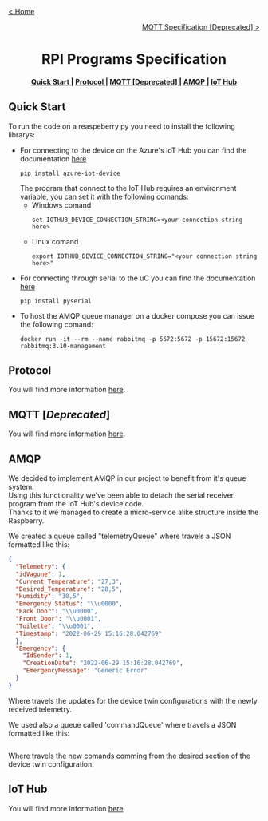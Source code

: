 [< Home](../README.md)

[<p align="right">MQTT Specification [Deprecated] ></p>](../MQTT/README.md)

**<h1 align="center">RPI Programs Specification</h1>**

<div align="center">  
<h4>
    <a href="#quick-start"> Quick Start </a>
  | <a href="#protocol"> Protocol </a>
  | <a href="#mqtt-deprecated"> MQTT [Deprecated] </a>
  | <a href="#amqp"> AMQP </a>
  | <a href="#iot-hub"> IoT Hub </a>
  
</h4>
</div>

## **Quick Start**

To run the code on a reaspeberry py you need to install the following librarys:

<ul>
<li>
For connecting to the device on the Azure&#39;s IoT Hub you can find the documentation <a href="https://github.com/Azure/azure-iot-sdk-python">here</a>
<pre>
<code>pip <span class="hljs-keyword">install</span> azure-iot-device</code>
</pre>
The program that connect to the IoT Hub requires an environment variable, you can set it with the following comands:

<ul>
<li>
Windows comand
<pre>
<code class="lang-cmd"><span class="hljs-keyword">set</span> IOTHUB_DEVICE_CONNECTION_STRING=&lt;your connection string here&gt;</code>
</pre>
</li>

<li>
Linux comand
<pre>
<code class="lang-bash"><span class="hljs-keyword">export</span> IOTHUB_DEVICE_CONNECTION_STRING=<span class="hljs-string">"&lt;your connection string here&gt;"</span></code>
</pre>
</li>
</ul>

<li>
For connecting through serial to the uC you can find the documentation <a href="https://github.com/pyserial/pyserial">here</a>
<pre>
<code class="lang-cmd">pip <span class="hljs-keyword">install</span> pyserial</code>
</pre>
</li>

<li>
To host the AMQP queue manager on a docker compose you can issue the following comand:
<pre><code class="lang-bash">docker run -it --rm --name rabbitmq -<span class="hljs-selector-tag">p</span> <span class="hljs-number">5672</span>:<span class="hljs-number">5672</span> -<span class="hljs-selector-tag">p</span> <span class="hljs-number">15672</span>:<span class="hljs-number">15672</span> rabbitmq:<span class="hljs-number">3.10</span>-management
</code></pre>
</li>
</ul>

## **Protocol**

You will find more information [here](../Protocol/README.md).

## **MQTT** [*Deprecated*]

You will find more information [here](../MQTT/README.md).

## **AMQP**

We decided to implement AMQP in our project to benefit from it's queue system.   
Using this functionality we've been able to detach the serial receiver program from the IoT Hub's device code.   
Thanks to it we managed to create a micro-service alike structure inside the Raspberry.

We created a queue called "telemetryQueue" where travels a JSON formatted like this:

``` JSON
{
  "Telemetry": {
  "idVagone": 1,
  "Current_Temperature": "27,3",
  "Desired_Temperature": "28,5",
  "Humidity": "30,5",
  "Emergency Status": "\\u0000",
  "Back Door": "\\u0000",
  "Front Door": "\\u0001",
  "Toilette": "\\u0001",
  "Timestamp": "2022-06-29 15:16:28.042769"
  },
  "Emergency": {
    "IdSender": 1,
    "CreationDate": "2022-06-29 15:16:28.042769",
    "EmergencyMessage": "Generic Error"
  }
}
```

Where travels the updates for the device twin configurations with the newly received telemetry.

We used also a queue called 'commandQueue' where travels a JSON formatted like this:
``` JSON

```
Where travels the new comands comming from the desired section of the device twin configuration.

## **IoT Hub**

You will find more information [here](../IoT_Hub/README.md)